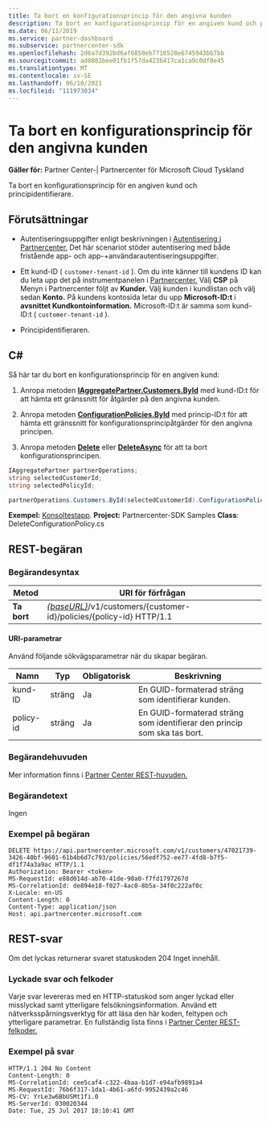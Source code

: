```yaml
---
title: Ta bort en konfigurationsprincip för den angivna kunden
description: Ta bort en konfigurationsprincip för en angiven kund och principidentifierare.
ms.date: 06/11/2019
ms.service: partner-dashboard
ms.subservice: partnercenter-sdk
ms.openlocfilehash: 2d6a7d392bd6af6850eb7716528e6745943bb7bb
ms.sourcegitcommit: ad8082bee01fb1f57da423b417ca1ca9c0df8e45
ms.translationtype: MT
ms.contentlocale: sv-SE
ms.lasthandoff: 06/10/2021
ms.locfileid: "111973034"
---
```

# <a name="delete-a-configuration-policy-for-the-specified-customer"></a>Ta bort en konfigurationsprincip för den angivna kunden

**Gäller för:** Partner Center-| Partnercenter för Microsoft Cloud Tyskland

Ta bort en konfigurationsprincip för en angiven kund och principidentifierare.

## <a name="prerequisites"></a>Förutsättningar

- Autentiseringsuppgifter enligt beskrivningen i [Autentisering i Partnercenter.](partner-center-authentication.md) Det här scenariot stöder autentisering med både fristående app- och app-+användarautentiseringsuppgifter.

- Ett kund-ID ( `customer-tenant-id` ). Om du inte känner till kundens ID kan du leta upp det på instrumentpanelen i [Partnercenter.](https://partner.microsoft.com/dashboard) Välj **CSP** på Menyn i Partnercenter följt av **Kunder.** Välj kunden i kundlistan och välj sedan **Konto.** På kundens kontosida letar du upp **Microsoft-ID:t** i **avsnittet Kundkontoinformation.** Microsoft-ID:t är samma som kund-ID:t ( `customer-tenant-id` ).

- Principidentifieraren.

## <a name="c"></a>C\#

Så här tar du bort en konfigurationsprincip för en angiven kund:

1. Anropa metoden [**IAggregatePartner.Customers.ById**](/dotnet/api/microsoft.store.partnercenter.customers.icustomercollection.byid) med kund-ID:t för att hämta ett gränssnitt för åtgärder på den angivna kunden.

2. Anropa metoden [**ConfigurationPolicies.ById**](/dotnet/api/microsoft.store.partnercenter.devicesdeployment.iconfigurationpolicycollection.byid) med princip-ID:t för att hämta ett gränssnitt för konfigurationsprincipåtgärder för den angivna principen.

3. Anropa metoden [**Delete**](/dotnet/api/microsoft.store.partnercenter.devicesdeployment.iconfigurationpolicy.delete) eller [**DeleteAsync**](/dotnet/api/microsoft.store.partnercenter.devicesdeployment.iconfigurationpolicy.deleteasync) för att ta bort konfigurationsprincipen.

``` csharp
IAggregatePartner partnerOperations;
string selectedCustomerId;
string selectedPolicyId;

partnerOperations.Customers.ById(selectedCustomerId).ConfigurationPolicies.ById(selectedPolicyId).Delete();
```

**Exempel:** [Konsoltestapp](console-test-app.md). **Project:** Partnercenter-SDK Samples **Class**: DeleteConfigurationPolicy.cs

## <a name="rest-request"></a>REST-begäran

### <a name="request-syntax"></a>Begärandesyntax

| Metod     | URI för förfrågan                                                                                          |
|------------|------------------------------------------------------------------------------------------------------|
| **Ta bort** | [*{baseURL}*](partner-center-rest-urls.md)/v1/customers/{customer-id}/policies/{policy-id} HTTP/1.1 |

#### <a name="uri-parameters"></a>URI-parametrar

Använd följande sökvägsparametrar när du skapar begäran.

| Namn        | Typ   | Obligatorisk | Beskrivning                                                   |
|-------------|--------|----------|---------------------------------------------------------------|
| kund-ID | sträng | Ja      | En GUID-formaterad sträng som identifierar kunden.         |
| policy-id   | sträng | Ja      | En GUID-formaterad sträng som identifierar den princip som ska tas bort. |

### <a name="request-headers"></a>Begärandehuvuden

Mer information finns i [Partner Center REST-huvuden.](headers.md)

### <a name="request-body"></a>Begärandetext

Ingen

### <a name="request-example"></a>Exempel på begäran

```http
DELETE https://api.partnercenter.microsoft.com/v1/customers/47021739-3426-40bf-9601-61b4b6d7c793/policies/56edf752-ee77-4fd8-b7f5-df1f74a3a9ac HTTP/1.1
Authorization: Bearer <token>
MS-RequestId: e88d014d-ab70-41de-90a0-f7fd1797267d
MS-CorrelationId: de894e18-f027-4ac0-8b5a-34f0c222af0c
X-Locale: en-US
Content-Length: 0
Content-Type: application/json
Host: api.partnercenter.microsoft.com
```

## <a name="rest-response"></a>REST-svar

Om det lyckas returnerar svaret statuskoden 204 Inget innehåll.

### <a name="response-success-and-error-codes"></a>Lyckade svar och felkoder

Varje svar levereras med en HTTP-statuskod som anger lyckad eller misslyckad samt ytterligare felsökningsinformation. Använd ett nätverksspårningsverktyg för att läsa den här koden, feltypen och ytterligare parametrar. En fullständig lista finns i [Partner Center REST-felkoder.](error-codes.md)

### <a name="response-example"></a>Exempel på svar

```http
HTTP/1.1 204 No Content
Content-Length: 0
MS-CorrelationId: cee5caf4-c322-4baa-b1d7-e94afb9891a4
MS-RequestId: 76b6f317-1da1-4b61-a6fd-9952439a2c46
MS-CV: YrLe3w6BbUSMt1fi.0
MS-ServerId: 030020344
Date: Tue, 25 Jul 2017 18:10:41 GMT
```
